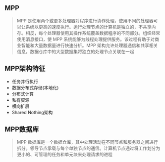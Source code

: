 ## MPP 
> MPP 是使用两个或更多处理器对程序进行协作处理，使用不同的处理器可以让系统以更高的速度执行。运行处理节点的计算机是独立的，不共享内存。相反，每个处理器使用其操作系统覆盖数据程序的不同部分。组织经常使用消息接口，使 MPP 系统能够为线程处理提供服务。该过程有助于对商业智能和大量数据量进行快速分析。MPP 架构允许处理器通信和共享相关信息。数据仓库中的大型数据集将独立的处理节点关联在一起

## MPP架构特征
* 任务并行执行
* 数据分布式存储(本地化)
* 分布式计算
* 私有资源
* 横向扩展
* Shared Nothing架构

## MPP数据库
> MPP 数据库是一个数据仓库，其中处理活动在不同节点和服务器之间进行拆分。领导节点承载与每个单独节点的通信。计算机节点通过将工作划分为更小的、可管理的任务和单元块来处理请求的进程

